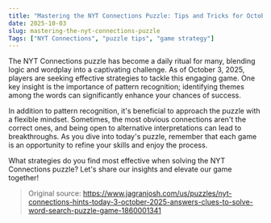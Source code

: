 ```yaml
---
title: "Mastering the NYT Connections Puzzle: Tips and Tricks for October 2025"
date: 2025-10-03
slug: mastering-the-nyt-connections-puzzle
Tags: ["NYT Connections", "puzzle tips", "game strategy"]
---
```


The NYT Connections puzzle has become a daily ritual for many, blending logic and wordplay into a captivating challenge. As of October 3, 2025, players are seeking effective strategies to tackle this engaging game. One key insight is the importance of pattern recognition; identifying themes among the words can significantly enhance your chances of success.

In addition to pattern recognition, it's beneficial to approach the puzzle with a flexible mindset. Sometimes, the most obvious connections aren't the correct ones, and being open to alternative interpretations can lead to breakthroughs. As you dive into today's puzzle, remember that each game is an opportunity to refine your skills and enjoy the process.

What strategies do you find most effective when solving the NYT Connections puzzle? Let's share our insights and elevate our game together!
> Original source: https://www.jagranjosh.com/us/puzzles/nyt-connections-hints-today-3-october-2025-answers-clues-to-solve-word-search-puzzle-game-1860001341